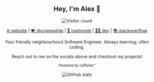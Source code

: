 <h2 align="center">Hey, I'm Alex 👋</h2>

<p align="center">
  <img src="https://visitor-badge.laobi.icu/badge?page_id=cognophile.cognophile" alt="Visitor count"> 
<p>

<p align="center">
  <a href="https://cognophile.webflow.io/">🌐 website</a> | <a href="https://twitter.com/cognophile">🐦 @cognophile</a> | <a href="https://cognophile.hashnode.dev">📝 hashnode</a> | <a href="https://dev.to/cognophile">👨‍💻 dev</a> | <a href="https://stackoverflow.com/users/5012644/cognophile">📚 stackoverflow</a>
</p>

<p align="center">Your friendly neighbourhood Software Engineer. Always learning; often coding.</p>
<p align="center">Reach out to me on the socials above and checkout my projects!</p>
<p align="center"><sup>Powered by caffeine™️</sup></p>

<p align="center">
  <img src="https://github-readme-stats.vercel.app/api?username=cognophile&show_icons=true&theme=tokyonight" alt="GitHub stats">
<p>
  
<!-- <p align="center">
  <img src="https://github-readme-stats.vercel.app/api/top-langs/?username=cognophile&theme=tokyonight" alt="Language stats">
<p> -->

